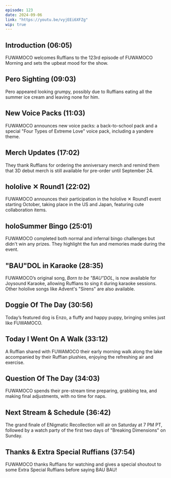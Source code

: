 ```yaml
---
episode: 123
date: 2024-09-06
link: "https://youtu.be/vyjEEi6XFZg"
wip: true
---
```


## Introduction (06:05)

FUWAMOCO welcomes Ruffians to the 123rd episode of FUWAMOCO Morning and sets the upbeat mood for the show.

## Pero Sighting (09:03)

Pero appeared looking grumpy, possibly due to Ruffians eating all the summer ice cream and leaving none for him.

## New Voice Packs (11:03)

FUWAMOCO announces new voice packs: a back-to-school pack and a special "Four Types of Extreme Love" voice pack, including a yandere theme.

## Merch Updates (17:02)

They thank Ruffians for ordering the anniversary merch and remind them that 3D debut merch is still available for pre-order until September 24.

## hololive ✕ Round1 (22:02)

FUWAMOCO announces their participation in the hololive ✕ Round1 event starting October, taking place in the US and Japan, featuring cute collaboration items.

## holoSummer Bingo (25:01)

FUWAMOCO completed both normal and infernal bingo challenges but didn't win any prizes. They highlight the fun and memories made during the event.

## "BAU"DOL in Karaoke (28:35)

FUWAMOCO’s original song, *Born to be "BAU"DOL*, is now available for Joysound Karaoke, allowing Ruffians to sing it during karaoke sessions. Other hololive songs like Advent's "Sirens" are also available.

## Doggie Of The Day (30:56)

Today’s featured dog is Enzo, a fluffy and happy puppy, bringing smiles just like FUWAMOCO.

## Today I Went On A Walk (33:12)

A Ruffian shared with FUWAMOCO their early morning walk along the lake accompanied by their Ruffian plushies, enjoying the refreshing air and exercise.

## Question Of The Day (34:03)

FUWAMOCO spends their pre-stream time preparing, grabbing tea, and making final adjustments, with no time for naps.

## Next Stream & Schedule (36:42)

The grand finale of ENigmatic Recollection will air on Saturday at 7 PM PT, followed by a watch party of the first two days of "Breaking Dimensions" on Sunday.

## Thanks & Extra Special Ruffians (37:54)

FUWAMOCO thanks Ruffians for watching and gives a special shoutout to some Extra Special Ruffians before saying BAU BAU!
